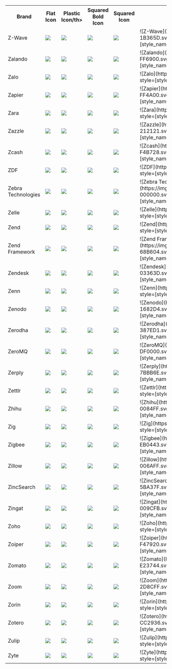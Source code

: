 <table><tr><th>Brand</th><th>Flat Icon</th><th>Plastic Icon/th><th>Squared Bold Icon</th><th>Squared Icon</th><th>Markdown </th></tr><tr><td>Z-Wave</td><td><img src='https://img.shields.io/badge/zwave-1B365D.svg?style=flat&logo=zwave&logoColor=white' /></td><td><img src='https://img.shields.io/badge/zwave-1B365D.svg?style=plastic&logo=zwave&logoColor=white' /></td><td><img src='https://img.shields.io/badge/zwave-1B365D.svg?style=for-the-badge&logo=zwave&logoColor=white' /></td><td><img src='https://img.shields.io/badge/zwave-1B365D.svg?style=flat-square&logo=zwave&logoColor=white' /></td><td>![Z-Wave](https://img.shields.io/badge/zwave-1B365D.svg?style=[style_name]&logo=zwave&logoColor=white)</td></tr>
<tr><td>Zalando</td><td><img src='https://img.shields.io/badge/zalando-FF6900.svg?style=flat&logo=zalando&logoColor=white' /></td><td><img src='https://img.shields.io/badge/zalando-FF6900.svg?style=plastic&logo=zalando&logoColor=white' /></td><td><img src='https://img.shields.io/badge/zalando-FF6900.svg?style=for-the-badge&logo=zalando&logoColor=white' /></td><td><img src='https://img.shields.io/badge/zalando-FF6900.svg?style=flat-square&logo=zalando&logoColor=white' /></td><td>![Zalando](https://img.shields.io/badge/zalando-FF6900.svg?style=[style_name]&logo=zalando&logoColor=white)</td></tr>
<tr><td>Zalo</td><td><img src='https://img.shields.io/badge/zalo-0068FF.svg?style=flat&logo=zalo&logoColor=white' /></td><td><img src='https://img.shields.io/badge/zalo-0068FF.svg?style=plastic&logo=zalo&logoColor=white' /></td><td><img src='https://img.shields.io/badge/zalo-0068FF.svg?style=for-the-badge&logo=zalo&logoColor=white' /></td><td><img src='https://img.shields.io/badge/zalo-0068FF.svg?style=flat-square&logo=zalo&logoColor=white' /></td><td>![Zalo](https://img.shields.io/badge/zalo-0068FF.svg?style=[style_name]&logo=zalo&logoColor=white)</td></tr>
<tr><td>Zapier</td><td><img src='https://img.shields.io/badge/zapier-FF4A00.svg?style=flat&logo=zapier&logoColor=white' /></td><td><img src='https://img.shields.io/badge/zapier-FF4A00.svg?style=plastic&logo=zapier&logoColor=white' /></td><td><img src='https://img.shields.io/badge/zapier-FF4A00.svg?style=for-the-badge&logo=zapier&logoColor=white' /></td><td><img src='https://img.shields.io/badge/zapier-FF4A00.svg?style=flat-square&logo=zapier&logoColor=white' /></td><td>![Zapier](https://img.shields.io/badge/zapier-FF4A00.svg?style=[style_name]&logo=zapier&logoColor=white)</td></tr>
<tr><td>Zara</td><td><img src='https://img.shields.io/badge/zara-000000.svg?style=flat&logo=zara&logoColor=white' /></td><td><img src='https://img.shields.io/badge/zara-000000.svg?style=plastic&logo=zara&logoColor=white' /></td><td><img src='https://img.shields.io/badge/zara-000000.svg?style=for-the-badge&logo=zara&logoColor=white' /></td><td><img src='https://img.shields.io/badge/zara-000000.svg?style=flat-square&logo=zara&logoColor=white' /></td><td>![Zara](https://img.shields.io/badge/zara-000000.svg?style=[style_name]&logo=zara&logoColor=white)</td></tr>
<tr><td>Zazzle</td><td><img src='https://img.shields.io/badge/zazzle-212121.svg?style=flat&logo=zazzle&logoColor=white' /></td><td><img src='https://img.shields.io/badge/zazzle-212121.svg?style=plastic&logo=zazzle&logoColor=white' /></td><td><img src='https://img.shields.io/badge/zazzle-212121.svg?style=for-the-badge&logo=zazzle&logoColor=white' /></td><td><img src='https://img.shields.io/badge/zazzle-212121.svg?style=flat-square&logo=zazzle&logoColor=white' /></td><td>![Zazzle](https://img.shields.io/badge/zazzle-212121.svg?style=[style_name]&logo=zazzle&logoColor=white)</td></tr>
<tr><td>Zcash</td><td><img src='https://img.shields.io/badge/zcash-F4B728.svg?style=flat&logo=zcash&logoColor=white' /></td><td><img src='https://img.shields.io/badge/zcash-F4B728.svg?style=plastic&logo=zcash&logoColor=white' /></td><td><img src='https://img.shields.io/badge/zcash-F4B728.svg?style=for-the-badge&logo=zcash&logoColor=white' /></td><td><img src='https://img.shields.io/badge/zcash-F4B728.svg?style=flat-square&logo=zcash&logoColor=white' /></td><td>![Zcash](https://img.shields.io/badge/zcash-F4B728.svg?style=[style_name]&logo=zcash&logoColor=white)</td></tr>
<tr><td>ZDF</td><td><img src='https://img.shields.io/badge/zdf-FA7D19.svg?style=flat&logo=zdf&logoColor=white' /></td><td><img src='https://img.shields.io/badge/zdf-FA7D19.svg?style=plastic&logo=zdf&logoColor=white' /></td><td><img src='https://img.shields.io/badge/zdf-FA7D19.svg?style=for-the-badge&logo=zdf&logoColor=white' /></td><td><img src='https://img.shields.io/badge/zdf-FA7D19.svg?style=flat-square&logo=zdf&logoColor=white' /></td><td>![ZDF](https://img.shields.io/badge/zdf-FA7D19.svg?style=[style_name]&logo=zdf&logoColor=white)</td></tr>
<tr><td>Zebra Technologies</td><td><img src='https://img.shields.io/badge/zebratechnologies-000000.svg?style=flat&logo=zebratechnologies&logoColor=white' /></td><td><img src='https://img.shields.io/badge/zebratechnologies-000000.svg?style=plastic&logo=zebratechnologies&logoColor=white' /></td><td><img src='https://img.shields.io/badge/zebratechnologies-000000.svg?style=for-the-badge&logo=zebratechnologies&logoColor=white' /></td><td><img src='https://img.shields.io/badge/zebratechnologies-000000.svg?style=flat-square&logo=zebratechnologies&logoColor=white' /></td><td>![Zebra Technologies](https://img.shields.io/badge/zebratechnologies-000000.svg?style=[style_name]&logo=zebratechnologies&logoColor=white)</td></tr>
<tr><td>Zelle</td><td><img src='https://img.shields.io/badge/zelle-6D1ED4.svg?style=flat&logo=zelle&logoColor=white' /></td><td><img src='https://img.shields.io/badge/zelle-6D1ED4.svg?style=plastic&logo=zelle&logoColor=white' /></td><td><img src='https://img.shields.io/badge/zelle-6D1ED4.svg?style=for-the-badge&logo=zelle&logoColor=white' /></td><td><img src='https://img.shields.io/badge/zelle-6D1ED4.svg?style=flat-square&logo=zelle&logoColor=white' /></td><td>![Zelle](https://img.shields.io/badge/zelle-6D1ED4.svg?style=[style_name]&logo=zelle&logoColor=white)</td></tr>
<tr><td>Zend</td><td><img src='https://img.shields.io/badge/zend-0679EA.svg?style=flat&logo=zend&logoColor=white' /></td><td><img src='https://img.shields.io/badge/zend-0679EA.svg?style=plastic&logo=zend&logoColor=white' /></td><td><img src='https://img.shields.io/badge/zend-0679EA.svg?style=for-the-badge&logo=zend&logoColor=white' /></td><td><img src='https://img.shields.io/badge/zend-0679EA.svg?style=flat-square&logo=zend&logoColor=white' /></td><td>![Zend](https://img.shields.io/badge/zend-0679EA.svg?style=[style_name]&logo=zend&logoColor=white)</td></tr>
<tr><td>Zend Framework</td><td><img src='https://img.shields.io/badge/zendframework-68B604.svg?style=flat&logo=zendframework&logoColor=white' /></td><td><img src='https://img.shields.io/badge/zendframework-68B604.svg?style=plastic&logo=zendframework&logoColor=white' /></td><td><img src='https://img.shields.io/badge/zendframework-68B604.svg?style=for-the-badge&logo=zendframework&logoColor=white' /></td><td><img src='https://img.shields.io/badge/zendframework-68B604.svg?style=flat-square&logo=zendframework&logoColor=white' /></td><td>![Zend Framework](https://img.shields.io/badge/zendframework-68B604.svg?style=[style_name]&logo=zendframework&logoColor=white)</td></tr>
<tr><td>Zendesk</td><td><img src='https://img.shields.io/badge/zendesk-03363D.svg?style=flat&logo=zendesk&logoColor=white' /></td><td><img src='https://img.shields.io/badge/zendesk-03363D.svg?style=plastic&logo=zendesk&logoColor=white' /></td><td><img src='https://img.shields.io/badge/zendesk-03363D.svg?style=for-the-badge&logo=zendesk&logoColor=white' /></td><td><img src='https://img.shields.io/badge/zendesk-03363D.svg?style=flat-square&logo=zendesk&logoColor=white' /></td><td>![Zendesk](https://img.shields.io/badge/zendesk-03363D.svg?style=[style_name]&logo=zendesk&logoColor=white)</td></tr>
<tr><td>Zenn</td><td><img src='https://img.shields.io/badge/zenn-3EA8FF.svg?style=flat&logo=zenn&logoColor=white' /></td><td><img src='https://img.shields.io/badge/zenn-3EA8FF.svg?style=plastic&logo=zenn&logoColor=white' /></td><td><img src='https://img.shields.io/badge/zenn-3EA8FF.svg?style=for-the-badge&logo=zenn&logoColor=white' /></td><td><img src='https://img.shields.io/badge/zenn-3EA8FF.svg?style=flat-square&logo=zenn&logoColor=white' /></td><td>![Zenn](https://img.shields.io/badge/zenn-3EA8FF.svg?style=[style_name]&logo=zenn&logoColor=white)</td></tr>
<tr><td>Zenodo</td><td><img src='https://img.shields.io/badge/zenodo-1682D4.svg?style=flat&logo=zenodo&logoColor=white' /></td><td><img src='https://img.shields.io/badge/zenodo-1682D4.svg?style=plastic&logo=zenodo&logoColor=white' /></td><td><img src='https://img.shields.io/badge/zenodo-1682D4.svg?style=for-the-badge&logo=zenodo&logoColor=white' /></td><td><img src='https://img.shields.io/badge/zenodo-1682D4.svg?style=flat-square&logo=zenodo&logoColor=white' /></td><td>![Zenodo](https://img.shields.io/badge/zenodo-1682D4.svg?style=[style_name]&logo=zenodo&logoColor=white)</td></tr>
<tr><td>Zerodha</td><td><img src='https://img.shields.io/badge/zerodha-387ED1.svg?style=flat&logo=zerodha&logoColor=white' /></td><td><img src='https://img.shields.io/badge/zerodha-387ED1.svg?style=plastic&logo=zerodha&logoColor=white' /></td><td><img src='https://img.shields.io/badge/zerodha-387ED1.svg?style=for-the-badge&logo=zerodha&logoColor=white' /></td><td><img src='https://img.shields.io/badge/zerodha-387ED1.svg?style=flat-square&logo=zerodha&logoColor=white' /></td><td>![Zerodha](https://img.shields.io/badge/zerodha-387ED1.svg?style=[style_name]&logo=zerodha&logoColor=white)</td></tr>
<tr><td>ZeroMQ</td><td><img src='https://img.shields.io/badge/zeromq-DF0000.svg?style=flat&logo=zeromq&logoColor=white' /></td><td><img src='https://img.shields.io/badge/zeromq-DF0000.svg?style=plastic&logo=zeromq&logoColor=white' /></td><td><img src='https://img.shields.io/badge/zeromq-DF0000.svg?style=for-the-badge&logo=zeromq&logoColor=white' /></td><td><img src='https://img.shields.io/badge/zeromq-DF0000.svg?style=flat-square&logo=zeromq&logoColor=white' /></td><td>![ZeroMQ](https://img.shields.io/badge/zeromq-DF0000.svg?style=[style_name]&logo=zeromq&logoColor=white)</td></tr>
<tr><td>Zerply</td><td><img src='https://img.shields.io/badge/zerply-7BBB6E.svg?style=flat&logo=zerply&logoColor=white' /></td><td><img src='https://img.shields.io/badge/zerply-7BBB6E.svg?style=plastic&logo=zerply&logoColor=white' /></td><td><img src='https://img.shields.io/badge/zerply-7BBB6E.svg?style=for-the-badge&logo=zerply&logoColor=white' /></td><td><img src='https://img.shields.io/badge/zerply-7BBB6E.svg?style=flat-square&logo=zerply&logoColor=white' /></td><td>![Zerply](https://img.shields.io/badge/zerply-7BBB6E.svg?style=[style_name]&logo=zerply&logoColor=white)</td></tr>
<tr><td>Zettlr</td><td><img src='https://img.shields.io/badge/zettlr-1CB27E.svg?style=flat&logo=zettlr&logoColor=white' /></td><td><img src='https://img.shields.io/badge/zettlr-1CB27E.svg?style=plastic&logo=zettlr&logoColor=white' /></td><td><img src='https://img.shields.io/badge/zettlr-1CB27E.svg?style=for-the-badge&logo=zettlr&logoColor=white' /></td><td><img src='https://img.shields.io/badge/zettlr-1CB27E.svg?style=flat-square&logo=zettlr&logoColor=white' /></td><td>![Zettlr](https://img.shields.io/badge/zettlr-1CB27E.svg?style=[style_name]&logo=zettlr&logoColor=white)</td></tr>
<tr><td>Zhihu</td><td><img src='https://img.shields.io/badge/zhihu-0084FF.svg?style=flat&logo=zhihu&logoColor=white' /></td><td><img src='https://img.shields.io/badge/zhihu-0084FF.svg?style=plastic&logo=zhihu&logoColor=white' /></td><td><img src='https://img.shields.io/badge/zhihu-0084FF.svg?style=for-the-badge&logo=zhihu&logoColor=white' /></td><td><img src='https://img.shields.io/badge/zhihu-0084FF.svg?style=flat-square&logo=zhihu&logoColor=white' /></td><td>![Zhihu](https://img.shields.io/badge/zhihu-0084FF.svg?style=[style_name]&logo=zhihu&logoColor=white)</td></tr>
<tr><td>Zig</td><td><img src='https://img.shields.io/badge/zig-F7A41D.svg?style=flat&logo=zig&logoColor=white' /></td><td><img src='https://img.shields.io/badge/zig-F7A41D.svg?style=plastic&logo=zig&logoColor=white' /></td><td><img src='https://img.shields.io/badge/zig-F7A41D.svg?style=for-the-badge&logo=zig&logoColor=white' /></td><td><img src='https://img.shields.io/badge/zig-F7A41D.svg?style=flat-square&logo=zig&logoColor=white' /></td><td>![Zig](https://img.shields.io/badge/zig-F7A41D.svg?style=[style_name]&logo=zig&logoColor=white)</td></tr>
<tr><td>Zigbee</td><td><img src='https://img.shields.io/badge/zigbee-EB0443.svg?style=flat&logo=zigbee&logoColor=white' /></td><td><img src='https://img.shields.io/badge/zigbee-EB0443.svg?style=plastic&logo=zigbee&logoColor=white' /></td><td><img src='https://img.shields.io/badge/zigbee-EB0443.svg?style=for-the-badge&logo=zigbee&logoColor=white' /></td><td><img src='https://img.shields.io/badge/zigbee-EB0443.svg?style=flat-square&logo=zigbee&logoColor=white' /></td><td>![Zigbee](https://img.shields.io/badge/zigbee-EB0443.svg?style=[style_name]&logo=zigbee&logoColor=white)</td></tr>
<tr><td>Zillow</td><td><img src='https://img.shields.io/badge/zillow-006AFF.svg?style=flat&logo=zillow&logoColor=white' /></td><td><img src='https://img.shields.io/badge/zillow-006AFF.svg?style=plastic&logo=zillow&logoColor=white' /></td><td><img src='https://img.shields.io/badge/zillow-006AFF.svg?style=for-the-badge&logo=zillow&logoColor=white' /></td><td><img src='https://img.shields.io/badge/zillow-006AFF.svg?style=flat-square&logo=zillow&logoColor=white' /></td><td>![Zillow](https://img.shields.io/badge/zillow-006AFF.svg?style=[style_name]&logo=zillow&logoColor=white)</td></tr>
<tr><td>ZincSearch</td><td><img src='https://img.shields.io/badge/zincsearch-5BA37F.svg?style=flat&logo=zincsearch&logoColor=white' /></td><td><img src='https://img.shields.io/badge/zincsearch-5BA37F.svg?style=plastic&logo=zincsearch&logoColor=white' /></td><td><img src='https://img.shields.io/badge/zincsearch-5BA37F.svg?style=for-the-badge&logo=zincsearch&logoColor=white' /></td><td><img src='https://img.shields.io/badge/zincsearch-5BA37F.svg?style=flat-square&logo=zincsearch&logoColor=white' /></td><td>![ZincSearch](https://img.shields.io/badge/zincsearch-5BA37F.svg?style=[style_name]&logo=zincsearch&logoColor=white)</td></tr>
<tr><td>Zingat</td><td><img src='https://img.shields.io/badge/zingat-009CFB.svg?style=flat&logo=zingat&logoColor=white' /></td><td><img src='https://img.shields.io/badge/zingat-009CFB.svg?style=plastic&logo=zingat&logoColor=white' /></td><td><img src='https://img.shields.io/badge/zingat-009CFB.svg?style=for-the-badge&logo=zingat&logoColor=white' /></td><td><img src='https://img.shields.io/badge/zingat-009CFB.svg?style=flat-square&logo=zingat&logoColor=white' /></td><td>![Zingat](https://img.shields.io/badge/zingat-009CFB.svg?style=[style_name]&logo=zingat&logoColor=white)</td></tr>
<tr><td>Zoho</td><td><img src='https://img.shields.io/badge/zoho-C8202B.svg?style=flat&logo=zoho&logoColor=white' /></td><td><img src='https://img.shields.io/badge/zoho-C8202B.svg?style=plastic&logo=zoho&logoColor=white' /></td><td><img src='https://img.shields.io/badge/zoho-C8202B.svg?style=for-the-badge&logo=zoho&logoColor=white' /></td><td><img src='https://img.shields.io/badge/zoho-C8202B.svg?style=flat-square&logo=zoho&logoColor=white' /></td><td>![Zoho](https://img.shields.io/badge/zoho-C8202B.svg?style=[style_name]&logo=zoho&logoColor=white)</td></tr>
<tr><td>Zoiper</td><td><img src='https://img.shields.io/badge/zoiper-F47920.svg?style=flat&logo=zoiper&logoColor=white' /></td><td><img src='https://img.shields.io/badge/zoiper-F47920.svg?style=plastic&logo=zoiper&logoColor=white' /></td><td><img src='https://img.shields.io/badge/zoiper-F47920.svg?style=for-the-badge&logo=zoiper&logoColor=white' /></td><td><img src='https://img.shields.io/badge/zoiper-F47920.svg?style=flat-square&logo=zoiper&logoColor=white' /></td><td>![Zoiper](https://img.shields.io/badge/zoiper-F47920.svg?style=[style_name]&logo=zoiper&logoColor=white)</td></tr>
<tr><td>Zomato</td><td><img src='https://img.shields.io/badge/zomato-E23744.svg?style=flat&logo=zomato&logoColor=white' /></td><td><img src='https://img.shields.io/badge/zomato-E23744.svg?style=plastic&logo=zomato&logoColor=white' /></td><td><img src='https://img.shields.io/badge/zomato-E23744.svg?style=for-the-badge&logo=zomato&logoColor=white' /></td><td><img src='https://img.shields.io/badge/zomato-E23744.svg?style=flat-square&logo=zomato&logoColor=white' /></td><td>![Zomato](https://img.shields.io/badge/zomato-E23744.svg?style=[style_name]&logo=zomato&logoColor=white)</td></tr>
<tr><td>Zoom</td><td><img src='https://img.shields.io/badge/zoom-2D8CFF.svg?style=flat&logo=zoom&logoColor=white' /></td><td><img src='https://img.shields.io/badge/zoom-2D8CFF.svg?style=plastic&logo=zoom&logoColor=white' /></td><td><img src='https://img.shields.io/badge/zoom-2D8CFF.svg?style=for-the-badge&logo=zoom&logoColor=white' /></td><td><img src='https://img.shields.io/badge/zoom-2D8CFF.svg?style=flat-square&logo=zoom&logoColor=white' /></td><td>![Zoom](https://img.shields.io/badge/zoom-2D8CFF.svg?style=[style_name]&logo=zoom&logoColor=white)</td></tr>
<tr><td>Zorin</td><td><img src='https://img.shields.io/badge/zorin-0CC1F3.svg?style=flat&logo=zorin&logoColor=white' /></td><td><img src='https://img.shields.io/badge/zorin-0CC1F3.svg?style=plastic&logo=zorin&logoColor=white' /></td><td><img src='https://img.shields.io/badge/zorin-0CC1F3.svg?style=for-the-badge&logo=zorin&logoColor=white' /></td><td><img src='https://img.shields.io/badge/zorin-0CC1F3.svg?style=flat-square&logo=zorin&logoColor=white' /></td><td>![Zorin](https://img.shields.io/badge/zorin-0CC1F3.svg?style=[style_name]&logo=zorin&logoColor=white)</td></tr>
<tr><td>Zotero</td><td><img src='https://img.shields.io/badge/zotero-CC2936.svg?style=flat&logo=zotero&logoColor=white' /></td><td><img src='https://img.shields.io/badge/zotero-CC2936.svg?style=plastic&logo=zotero&logoColor=white' /></td><td><img src='https://img.shields.io/badge/zotero-CC2936.svg?style=for-the-badge&logo=zotero&logoColor=white' /></td><td><img src='https://img.shields.io/badge/zotero-CC2936.svg?style=flat-square&logo=zotero&logoColor=white' /></td><td>![Zotero](https://img.shields.io/badge/zotero-CC2936.svg?style=[style_name]&logo=zotero&logoColor=white)</td></tr>
<tr><td>Zulip</td><td><img src='https://img.shields.io/badge/zulip-FFFFFF.svg?style=flat&logo=zulip&logoColor=white' /></td><td><img src='https://img.shields.io/badge/zulip-FFFFFF.svg?style=plastic&logo=zulip&logoColor=white' /></td><td><img src='https://img.shields.io/badge/zulip-FFFFFF.svg?style=for-the-badge&logo=zulip&logoColor=white' /></td><td><img src='https://img.shields.io/badge/zulip-FFFFFF.svg?style=flat-square&logo=zulip&logoColor=white' /></td><td>![Zulip](https://img.shields.io/badge/zulip-FFFFFF.svg?style=[style_name]&logo=zulip&logoColor=white)</td></tr>
<tr><td>Zyte</td><td><img src='https://img.shields.io/badge/zyte-B02CCE.svg?style=flat&logo=zyte&logoColor=white' /></td><td><img src='https://img.shields.io/badge/zyte-B02CCE.svg?style=plastic&logo=zyte&logoColor=white' /></td><td><img src='https://img.shields.io/badge/zyte-B02CCE.svg?style=for-the-badge&logo=zyte&logoColor=white' /></td><td><img src='https://img.shields.io/badge/zyte-B02CCE.svg?style=flat-square&logo=zyte&logoColor=white' /></td><td>![Zyte](https://img.shields.io/badge/zyte-B02CCE.svg?style=[style_name]&logo=zyte&logoColor=white)</td></tr>
</table>
